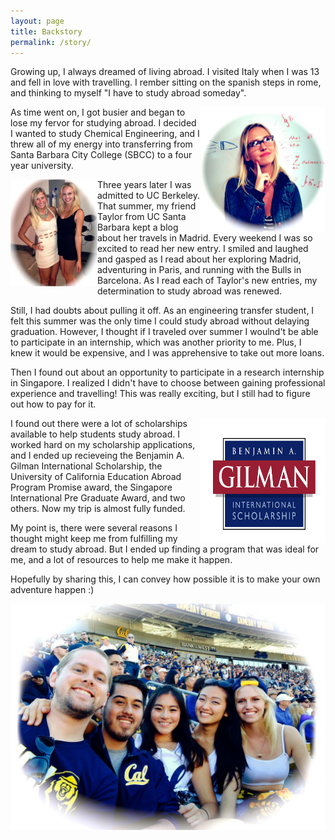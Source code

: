 ```yaml
---
layout: page
title: Backstory 
permalink: /story/
---
```



Growing up, I always dreamed of living abroad. I visited Italy when I was 13 and fell in love with travelling. I rember sitting on the spanish steps in rome, and thinking to myself "I have to study abroad someday". 

<img src = "https://raw.githubusercontent.com/kadie16/kadie16.github.io/master/assets/images/backstory/mathDreams.jpg" alt = "school school school school school school ...." style = "float:right;width:200px;height:200px;">

As time went on, I got busier and began to lose my fervor for studying abroad. I decided I wanted to study Chemical Engineering, and I threw all of my energy into transferring from Santa Barbara City College (SBCC) to a four year university. 

<img src = "https://raw.githubusercontent.com/kadie16/kadie16.github.io/master/assets/images/backstory/taylorAndMe.jpg" alt = "Taylor and I" style = "float:left;width:139px;height:171px;">
Three years later I was admitted to UC Berkeley. That summer, my friend Taylor from UC Santa Barbara kept a blog about her travels in Madrid. Every weekend I was so excited to read her new entry. I smiled and laughed and gasped as I read about her exploring Madrid, adventuring in Paris, and running with the Bulls in Barcelona. As I read each of Taylor's new entries, my determination to study abroad was renewed.

Still, I had doubts about pulling it off. As an engineering transfer student, I felt this summer was the only time I could study abroad without delaying graduation. However, I thought if I traveled over summer I woulnd't be able to participate in an internship, which was another priority to me. Plus, I knew it would be expensive, and I was apprehensive to take out more loans. 

Then I found out about an opportunity to participate in a research internship in Singapore. I realized I didn't have to choose between gaining professional experience and travelling! This was really exciting, but I still had to figure out how to pay for it. 

<img src="https://raw.githubusercontent.com/kadie16/kadie16.github.io/master/assets/images/backstory/gilman-scholarship-logo.png" style="float:right;width:200px; height:200px;">
I found out there were a lot of scholarships available to help students study abroad. I worked hard on my scholarship applications, and I ended up recieveing the Benjamin A. Gilman International Scholarship, the University of California Education Abroad Program Promise award, the Singapore International Pre Graduate Award, and two others. Now my trip is almost fully funded. 

My point is, there were several reasons I thought might keep me from fulfilling my dream to study abroad. But I ended up finding a program that was ideal for me, and a lot of resources to help me make it happen. 

Hopefully by sharing this, I can convey how possible it is to make your own adventure happen :)

<img src = "https://raw.githubusercontent.com/kadie16/kadie16.github.io/master/assets/images/backstory/calFriends.jpg" alt = "me and my friends at Cal"> 

